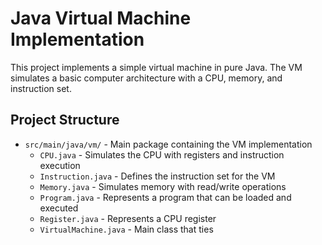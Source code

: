 # Java Virtual Machine Implementation

This project implements a simple virtual machine in pure Java. The VM simulates a basic computer architecture with a CPU, memory, and instruction set.

## Project Structure

- `src/main/java/vm/` - Main package containing the VM implementation
  - `CPU.java` - Simulates the CPU with registers and instruction execution
  - `Instruction.java` - Defines the instruction set for the VM
  - `Memory.java` - Simulates memory with read/write operations
  - `Program.java` - Represents a program that can be loaded and executed
  - `Register.java` - Represents a CPU register
  - `VirtualMachine.java` - Main class that ties